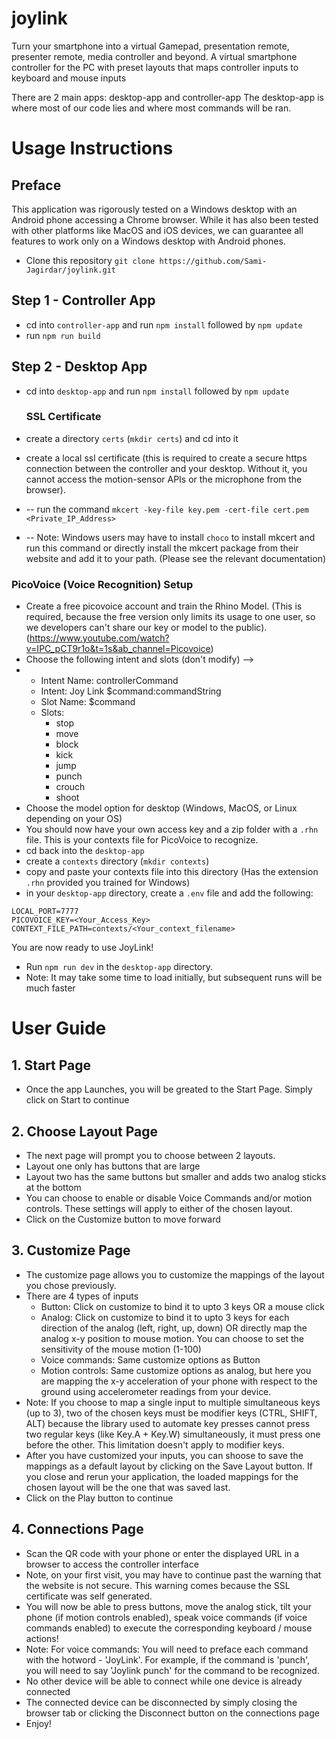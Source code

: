   # joylink
  Turn your smartphone into a virtual Gamepad, presentation remote, presenter remote, media controller and beyond.
  A virtual smartphone controller for the PC with preset layouts that maps controller inputs to keyboard and mouse inputs

  There are 2 main apps: desktop-app and controller-app
  The desktop-app is where most of our code lies and where most commands will be ran. 

  # Usage Instructions
  ## Preface
  This application was rigorously tested on a Windows desktop with an Android phone accessing a Chrome browser.
  While it has also been tested with other platforms like MacOS and iOS devices, we can guarantee all features to work only on a Windows desktop with Android phones.

  - Clone this repository `git clone https://github.com/Sami-Jagirdar/joylink.git`

  ## Step 1 - Controller App
  - cd into `controller-app` and run `npm install` followed by `npm update`
  - run `npm run build`

  ## Step 2 - Desktop App
  - cd into `desktop-app` and run `npm install` followed by `npm update`

    ### SSL Certificate
  - create a directory `certs` (`mkdir certs`) and cd into it
  - create a local ssl certificate (this is required to create a secure https connection between the controller and your desktop. Without it, you cannot access the motion-sensor APIs or the microphone from the browser).
  -  -- run the command `mkcert -key-file key.pem -cert-file cert.pem <Private_IP_Address>`
  -  -- Note: Windows users may have to install `choco` to install mkcert and run this command or directly install the mkcert package from their website and add it to your path. (Please see the relevant documentation)

  ### PicoVoice (Voice Recognition) Setup
  - Create a free picovoice account and train the Rhino Model. (This is required, because the free version only limits its usage to one user, so we developers can't share our key or model to the public).
  (https://www.youtube.com/watch?v=IPC_pCT9r1o&t=1s&ab_channel=Picovoice)
  - Choose the following intent and slots (don't modify) -->
  - - Intent Name: controllerCommand
    - Intent: Joy Link $command:commandString
    - Slot Name: $command
    - Slots:
      - stop
      - move
      - block
      - kick
      - jump
      - punch
      - crouch
      - shoot
  - Choose the model option for desktop (Windows, MacOS, or Linux depending on your OS) 
  - You should now have your own access key and a zip folder with a `.rhn` file. This is your contexts file for PicoVoice to recognize.
  - cd back into the `desktop-app`
  - create a `contexts` directory (`mkdir contexts`)
  - copy and paste your contexts file into this directory (Has the extension `.rhn` provided you trained for Windows)
  - in your `desktop-app` directory, create a `.env` file and add the following:
  ``` 
  LOCAL_PORT=7777
  PICOVOICE_KEY=<Your_Access_Key>
  CONTEXT_FILE_PATH=contexts/<Your_context_filename>
  ```

  You are now ready to use JoyLink!

  - Run `npm run dev` in the `desktop-app` directory.
  - Note: It may take some time to load initially, but subsequent runs will be much faster


  # User Guide
  ## 1. Start Page
  - Once the app Launches, you will be greated to the Start Page. Simply click on Start to continue
  
  ## 2. Choose Layout Page
  - The next page will prompt you to choose between 2 layouts.
  - Layout one only has buttons that are large
  - Layout two has the same buttons but smaller and adds two analog sticks at the bottom
  - You can choose to enable or disable Voice Commands and/or motion controls. These settings will apply to either of the chosen layout. 
  - Click on the Customize button to move forward

  ## 3. Customize Page
  - The customize page allows you to customize the mappings of the layout you chose previously.
  - There are 4 types of inputs
    - Button: Click on customize to bind it to upto 3 keys OR a mouse click
    - Analog: Click on customize to bind it to upto 3 keys for each direction of the analog (left, right, up, down) OR directly map the analog x-y position to mouse motion. You can choose to set the sensitivity of the mouse motion (1-100)
    - Voice commands: Same customize options as Button
    - Motion controls: Same customize options as analog, but here you are mapping the x-y acceleration of your phone with respect to the ground using accelerometer readings from your device.
  - Note: If you choose to map a single input to multiple simultaneous keys (up to 3), two of the chosen keys must be modifier keys (CTRL, SHIFT, ALT) because the library used to automate key presses cannot press two regular keys (like Key.A + Key.W) simultaneously, it must press one before the other. This limitation doesn't apply to modifier keys.
  - After you have customized your inputs, you can shoose to save the mappings as a default layout by clicking on the Save Layout button. If you close and rerun your application, the loaded mappings for the chosen layout will be the one that was saved last.
  - Click on the Play button to continue


  ## 4. Connections Page
  - Scan the QR code with your phone or enter the displayed URL in a browser to access the controller interface
  - Note, on your first visit, you may have to continue past the warning that the website is not secure. This warning comes because the SSL certificate was self generated. 
  - You will now be able to press buttons, move the analog stick, tilt your phone (if motion controls enabled), speak voice commands (if voice commands enabled) to execute the corresponding keyboard / mouse actions!
  - Note: For voice commands: You will need to preface each command with the hotword - 'JoyLink'. For example, if the command is 'punch', you will need to say 'Joylink punch' for the command to be recognized. 
  - No other device will be able to connect while one device is already connected
  - The connected device can be disconnected by simply closing the browser tab or clicking the Disconnect button on the connections page
  - Enjoy!






